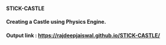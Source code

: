 #### STICK-CASTLE

#### Creating a Castle using Physics Engine.

#### Output link : https://rajdeepjaiswal.github.io/STICK-CASTLE/
